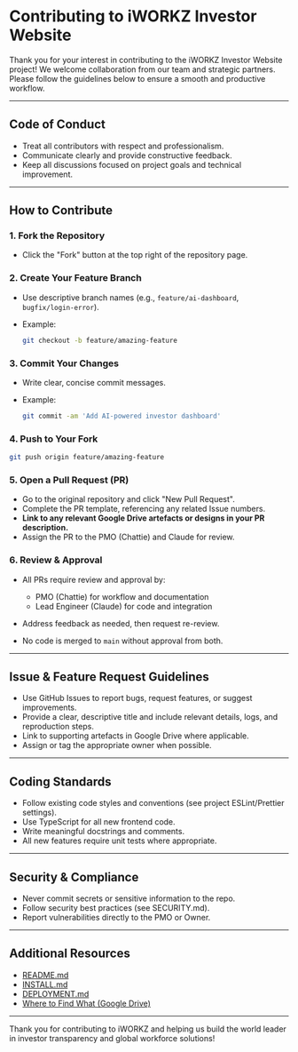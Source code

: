# Contributing to iWORKZ Investor Website

Thank you for your interest in contributing to the iWORKZ Investor Website project! We welcome collaboration from our team and strategic partners. Please follow the guidelines below to ensure a smooth and productive workflow.

---

## Code of Conduct

* Treat all contributors with respect and professionalism.
* Communicate clearly and provide constructive feedback.
* Keep all discussions focused on project goals and technical improvement.

---

## How to Contribute

### 1. Fork the Repository

* Click the "Fork" button at the top right of the repository page.

### 2. Create Your Feature Branch

* Use descriptive branch names (e.g., `feature/ai-dashboard`, `bugfix/login-error`).
* Example:

  ```bash
  git checkout -b feature/amazing-feature
  ```

### 3. Commit Your Changes

* Write clear, concise commit messages.
* Example:

  ```bash
  git commit -am 'Add AI-powered investor dashboard'
  ```

### 4. Push to Your Fork

```bash
git push origin feature/amazing-feature
```

### 5. Open a Pull Request (PR)

* Go to the original repository and click "New Pull Request".
* Complete the PR template, referencing any related Issue numbers.
* **Link to any relevant Google Drive artefacts or designs in your PR description.**
* Assign the PR to the PMO (Chattie) and Claude for review.

### 6. Review & Approval

* All PRs require review and approval by:

  * PMO (Chattie) for workflow and documentation
  * Lead Engineer (Claude) for code and integration
* Address feedback as needed, then request re-review.
* No code is merged to `main` without approval from both.

---

## Issue & Feature Request Guidelines

* Use GitHub Issues to report bugs, request features, or suggest improvements.
* Provide a clear, descriptive title and include relevant details, logs, and reproduction steps.
* Link to supporting artefacts in Google Drive where applicable.
* Assign or tag the appropriate owner when possible.

---

## Coding Standards

* Follow existing code styles and conventions (see project ESLint/Prettier settings).
* Use TypeScript for all new frontend code.
* Write meaningful docstrings and comments.
* All new features require unit tests where appropriate.

---

## Security & Compliance

* Never commit secrets or sensitive information to the repo.
* Follow security best practices (see SECURITY.md).
* Report vulnerabilities directly to the PMO or Owner.

---

## Additional Resources

* [README.md](./README.md)
* [INSTALL.md](./INSTALL.md)
* [DEPLOYMENT.md](./DEPLOYMENT.md)
* [Where to Find What (Google Drive)](ADD_LINK_ONCE_FILE_IS_UPLOADED)

---

Thank you for contributing to iWORKZ and helping us build the world leader in investor transparency and global workforce solutions!
